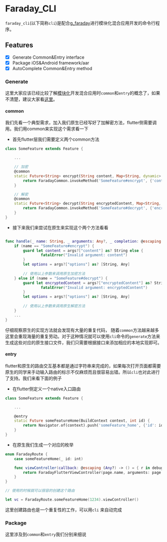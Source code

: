 # Faraday_CLI

`faraday_cli`(以下简称`cli`)是配合[g_faraday](https://github.com/gfaraday/g_faraday)进行模块化混合应用开发的命令行程序。

## Features

- [x] Generate Common&Entry interface
- [x] Package iOS&Android framework/aar
- [x] AutoComplete Common&Entry method

### Generate

这里大家应该已经比较了解[模块化](https://github.com/gfaraday/g_faraday/blob/master/docs/feature.md)开发混合应用时`common`和`entry`的概念了，如果不清楚，建议大家看[这里](https://github.com/gfaraday/g_faraday/blob/master/docs/feature.md)。

#### common
我们先看一个典型需求，加入我们原生已经写好了加解密方法，flutter侧需要调用。我们用common来实现这个需求看一下


- 首先flutter层我们需要定义两个common方法

``` dart
class SomeFeature extends Feature {

    ...

    // 加密
    @common
    static Future<String> encrypt(String content, Map<String, dynamic> options) {
        return FaradayCommon.invokeMethod('SomeFeature#encrypt', {'content': content, 'options': options});
    }

    // 解密
    @common
    static Future<String> decrypt(String encryptedContent, Map<String, dynamic> options) {
        return FaradayCommon.invokeMethod('SomeFeature#decrypt', {'encryptedContent': encryptedContent, 'options': options});
    }
}
```

- 接下来我们来尝试在原生来实现这个两个方法看看

``` swift

func handle(_ name: String, _ arguments: Any?, _ completion: @escaping (_ result: Any?) -> Void) -> Void { 
    if (name == "SomeFeature#encrypt") {
        guard let content = args?["content"] as? String else {
                fatalError("Invalid argument: content")
        }
        let options = args?["options"] as? [String, Any]
        
        // 使用以上参数来调用原生加密方法
    } else if (name = "SomeFeature#decrypt") {
        guard let encryptedContent = args?["encryptedContent"] as? String else {
                fatalError("Invalid argument: encryptedContent")
        }
        let options = args?["options"] as? [String, Any]
        
        // 使用以上参数来调用原生解密方法
    }
    ...
}

```
仔细观察原生的实现方法就会发现有大量的重复代码， 随着`common`方法越来越多这里会重现海量的重复劳动。对于这种情况就可以使用`cli`命令的`generate`方法来生成这些对应的原生接口文件，我们只需要根据接口来添加相应的本地实现即可。

#### entry

flutter和原生的路由交互基本都是通过字符串来完成的，如果每次打开页面都需要原生的同学来手动输入路由的标示不仅麻烦而且很容易出错。所以`cli`也对此进行了支持。我们来看下面的例子

- 在flutter侧定义一个native入口路由

``` dart
class SomeFeature extends Feature {

    ...

    @entry
    static Future someFeatureHome(BuildContext context, int id) {
        return Navigator.of(context).push('someFeature_home', {'id': id});
    }
}
```

- 在原生我们生成一个对应的枚举

``` swift
enum FaradayRoute { 
    case someFeatureHome(_ id: int)

    func viewController(callback: @escaping (Any?) -> () = { r in debugPrint("result not be used \(String(describing: r))")}) -> FaradayFlutterViewController {
        return FaradayFlutterViewController(page.name, arguments: page.arguments, callback: callback)
    }
}

// 使用的时候就可以很容的创建这个路由

let vc = FaradayRoute.someFeatureHome(1234).viewController()

```

这里创建路由也是一个重复性的工作，可以用`cli` 来自动完成

### Package

这里涉及到`common`和`entry`我们分别来细说
<!-- 是什么 -->
<!-- 初始化 -->
<!-- 更新 -->